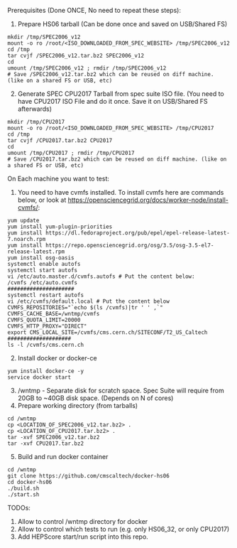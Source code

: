 Prerequisites (Done ONCE, No need to repeat these steps):
1. Prepare HS06 tarball (Can be done once and saved on USB/Shared FS)
```
mkdir /tmp/SPEC2006_v12
mount -o ro /root/<ISO_DOWNLOADED_FROM_SPEC_WEBSITE> /tmp/SPEC2006_v12
cd /tmp
tar cvjf /SPEC2006_v12.tar.bz2 SPEC2006_v12
cd
umount /tmp/SPEC2006_v12 ; rmdir /tmp/SPEC2006_v12
# Save /SPEC2006_v12.tar.bz2 which can be reused on diff machine. (like on a shared FS or USB, etc)
```
2. Generate SPEC CPU2017 Tarball from spec suite ISO file. (You need to have CPU2017 ISO File and do it once. Save it on USB/Shared FS afterwards)
```
mkdir /tmp/CPU2017
mount -o ro /root/<ISO_DOWNLOADED_FROM_SPEC_WEBSITE> /tmp/CPU2017
cd /tmp
tar cvjf /CPU2017.tar.bz2 CPU2017
cd
umount /tmp/CPU2017 ; rmdir /tmp/CPU2017
# Save /CPU2017.tar.bz2 which can be reused on diff machine. (like on a shared FS or USB, etc)
```

On Each machine you want to test:
1. You need to have cvmfs installed. To install cvmfs here are commands below, or look at https://opensciencegrid.org/docs/worker-node/install-cvmfs/:
```
yum update
yum install yum-plugin-priorities
yum install https://dl.fedoraproject.org/pub/epel/epel-release-latest-7.noarch.rpm
yum install https://repo.opensciencegrid.org/osg/3.5/osg-3.5-el7-release-latest.rpm
yum install osg-oasis
systemctl enable autofs
systemctl start autofs
vi /etc/auto.master.d/cvmfs.autofs # Put the content below:
/cvmfs /etc/auto.cvmfs
#####################
systemctl restart autofs
vi /etc/cvmfs/default.local # Put the content below
CVMFS_REPOSITORIES="`echo $(ls /cvmfs)|tr ' ' ,`"
CVMFS_CACHE_BASE=/wntmp/cvmfs
CVMFS_QUOTA_LIMIT=20000
CVMFS_HTTP_PROXY="DIRECT"
export CMS_LOCAL_SITE=/cvmfs/cms.cern.ch/SITECONF/T2_US_Caltech
####################
ls -l /cvmfs/cms.cern.ch
```
2. Install docker or docker-ce
```
yum install docker-ce -y
service docker start
```
3. /wntmp - Separate disk for scratch space. Spec Suite will require from 20GB to ~40GB disk space. (Depends on N of cores)
4. Prepare working directory (from tarballs)
```
cd /wntmp
cp <LOCATION_OF_SPEC2006_v12.tar.bz2> .
cp <LOCATION_OF_CPU2017.tar.bz2> .
tar -xvf SPEC2006_v12.tar.bz2
tar -xvf CPU2017.tar.bz2
```
5. Build and run docker container
```
cd /wntmp
git clone https://github.com/cmscaltech/docker-hs06
cd docker-hs06
./build.sh
./start.sh
```

TODOs:
1. Allow to control /wntmp directory for docker
2. Allow to control which tests to run (e.g. only HS06_32, or only CPU2017)
3. Add HEPScore start/run script into this repo.


